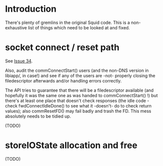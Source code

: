 # Introduction #

There's plenty of gremlins in the original Squid code. This is a non-exhaustive list of things which need to be looked at and fixed.

# socket connect / reset path #

See [Issue 34](https://code.google.com/p/lusca-cache/issues/detail?id=34).

Also, audit the commConnectStart() users (and the non-DNS version in libiapp/, in case!) and see if any of the users are -not- properly closing the filedescriptor afterwards and/or handling errors correctly.

The API tries to guarantee that there will be a filedescriptor available (and hopefully it was the same one as was handed to commConnectStart() !) but there's at least one place that doesn't check responses (the idle code - check fwdConnectIdleDone() to see what it -doesn't- do to check return values); also commResetFD() may fail badly and trash the FD. This mess absolutely needs to be tidied up.

(TODO)

# storeIOState allocation and free #

(TODO)